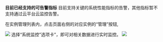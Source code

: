 **目前已经支持的可告警指标**
目前支持关键的系统性能指标的告警，其他指标暂不支持通过云平台云监控告警。

在实例管理列表内，点击页面右侧的对应实例的“管理”按钮,

![](http://imgcache.tcecqpoc.fsphere.cn/image/mccdn.qcloud.com/static/img/aa3c3ac8e0869b2d3188c204e967398f/image.png)
选择“系统监控”选项卡”，即可对相关数据进行实时监控。
![](http://imgcache.tcecqpoc.fsphere.cn/image/mccdn.qcloud.com/static/img/7a67efab3db8f2594ad216397ee6f40c/image.png)